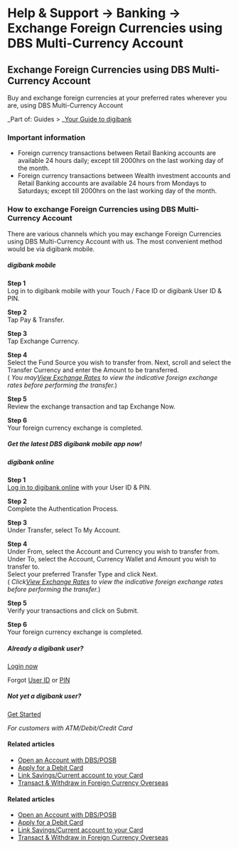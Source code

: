 # Help & Support -> Banking -> Exchange Foreign Currencies using DBS Multi-Currency Account

## Exchange Foreign Currencies using DBS Multi-Currency Account

Buy and exchange foreign currencies at your preferred rates wherever you are, using DBS Multi-Currency Account

_Part of: Guides > _[Your Guide to digibank](https://www.dbs.com.sg/personal/support/guide-ibanking.html)

### Important information

  * Foreign currency transactions between Retail Banking accounts are available 24 hours daily; except till 2000hrs on the last working day of the month.
  * Foreign currency transactions between Wealth investment accounts and Retail Banking accounts are available 24 hours from Mondays to Saturdays; except till 2000hrs on the last working day of the month.



### How to exchange Foreign Currencies using DBS Multi-Currency Account

There are various channels which you may exchange Foreign Currencies using DBS Multi-Currency Account with us. The most convenient method would be via digibank mobile.

#####  digibank mobile

**Step 1**  
Log in to digibank mobile with your Touch / Face ID or digibank User ID & PIN. 

**Step 2**  
Tap Pay & Transfer. 

**Step 3**  
Tap Exchange Currency. 

**Step 4**  
Select the Fund Source you wish to transfer from. Next, scroll and select the Transfer Currency and enter the Amount to be transferred.  
( _You may[View Exchange Rates](https://www.dbs.com.sg/personal/rates-online/foreign-currency-foreign-exchange.page) to view the indicative foreign exchange rates before performing the transfer._) 

**Step 5**  
Review the exchange transaction and tap Exchange Now. 

**Step 6**  
Your foreign currency exchange is completed. 

##### Get the latest DBS digibank mobile app now!

[](https://itunes.apple.com/us/app/dbs-mobile-banking/id1068403826?mt=8) [](https://play.google.com/store/apps/details?id=com.dbs.sg.dbsmbanking) [](https://appgallery.cloud.huawei.com/marketshare/app/C101888471?locale=en_GB&source=appshare&subsource=C101888471)

#####  digibank online

**Step 1**  
[Log in to digibank online](https://internet-banking.dbs.com.sg/) with your User ID & PIN. 

**Step 2**  
Complete the Authentication Process. 

**Step 3**  
Under Transfer, select To My Account. 

**Step 4**  
Under From, select the Account and Currency you wish to transfer from.  
Under To, select the Account, Currency Wallet and Amount you wish to transfer to.  
Select your preferred Transfer Type and click Next.  
( _Click[View Exchange Rates](https://www.dbs.com.sg/personal/rates-online/foreign-currency-foreign-exchange.page) to view the indicative foreign exchange rates before performing the transfer._) 

**Step 5**  
Verify your transactions and click on Submit. 

**Step 6**  
Your foreign currency exchange is completed. 

##### Already a digibank user?

[Login now](https://internet-banking.dbs.com.sg/)

Forgot [User ID](https://www.dbs.com.sg/personal/ibanking/ibapl/ib-printuid.html) or [PIN](https://www.dbs.com.sg/personal/ibanking/ibapl/ib-resetpin.html)

##### Not yet a digibank user?

[Get Started](https://www.dbs.com.sg/personal/ibanking/ibapl/ib-apply.html)

_For customers with ATM/Debit/Credit Card_

#### Related articles

  * [Open an Account with DBS/POSB](https://www.dbs.com.sg/personal/support/bank-account-new-opening.html)
  * [Apply for a Debit Card](https://www.dbs.com.sg/personal/support/bank-atm-debit-card-application.html)
  * [Link Savings/Current account to your Card](https://www.dbs.com.sg/personal/support/card-application-link-card-to-deposit-account.html)
  * [Transact & Withdraw in Foreign Currency Overseas](https://www.dbs.com.sg/personal/support/bank-atm-debit-card-withdraw-cash-overseas.html)



#### Related articles

  * [Open an Account with DBS/POSB](https://www.dbs.com.sg/personal/support/bank-account-new-opening.html)
  * [Apply for a Debit Card](https://www.dbs.com.sg/personal/support/bank-atm-debit-card-application.html)
  * [Link Savings/Current account to your Card](https://www.dbs.com.sg/personal/support/card-application-link-card-to-deposit-account.html)
  * [Transact & Withdraw in Foreign Currency Overseas](https://www.dbs.com.sg/personal/support/bank-atm-debit-card-withdraw-cash-overseas.html)


